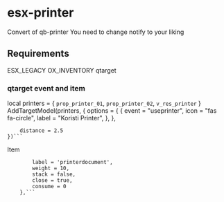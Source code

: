 # esx-printer
Convert of qb-printer
You need to change notify to your liking

## Requirements
ESX_LEGACY
OX_INVENTORY
qtarget
### qtarget event and item


local printers = {
		`prop_printer_01`,
		`prop_printer_02`,
		`v_res_printer`
	}
	AddTargetModel(printers, {
        options = {
            {
                event = "useprinter",
                icon = "fas fa-circle",
                label = "Koristi Printer",
            },
        },
            
        distance = 2.5
    })```
    
Item

```['printerdocument'] = {
		label = 'printerdocument',
		weight = 10,
		stack = false,
		close = true,
		consume = 0
    },```


